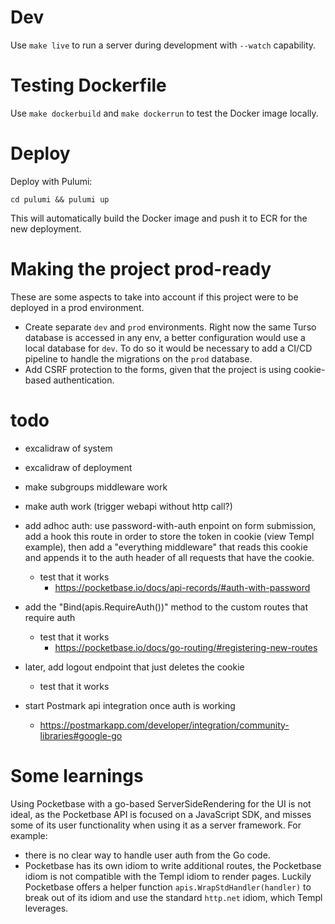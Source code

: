 # Dev

Use `make live` to run a server during development with `--watch` capability.

# Testing Dockerfile

Use `make dockerbuild` and `make dockerrun` to test the Docker image locally.

# Deploy

Deploy with Pulumi:

`cd pulumi && pulumi up`

This will automatically build the Docker image and push it to ECR for the new deployment.

# Making the project prod-ready

These are some aspects to take into account if this project were to be deployed in a prod environment.

- Create separate `dev` and `prod` environments.
Right now the same Turso database is accessed in any env, 
a better configuration would use a local database for `dev`.
To do so it would be necessary to add a CI/CD pipeline to handle 
the migrations on the `prod` database.
- Add CSRF protection to the forms, given that the project is using cookie-based authentication.




# todo

- excalidraw of system
- excalidraw of deployment

- make subgroups middleware work
- make auth work (trigger webapi without http call?)

- add adhoc auth: use password-with-auth enpoint on form submission, add a hook this route in order to store the token in cookie (view Templ example), then add a "everything middleware" that reads this cookie and appends it to the auth header of all requests that have the cookie.
    * test that it works
        + https://pocketbase.io/docs/api-records/#auth-with-password
- add the "Bind(apis.RequireAuth())" method to the custom routes that require auth
    * test that it works
        + https://pocketbase.io/docs/go-routing/#registering-new-routes
- later, add logout endpoint that just deletes the cookie
    * test that it works

- start Postmark api integration once auth is working
    * https://postmarkapp.com/developer/integration/community-libraries#google-go

# Some learnings

Using Pocketbase with a go-based ServerSideRendering for the UI is not ideal, as the Pocketbase API is focused on a JavaScript SDK, and misses some of its user functionality when using it as a server framework. For example:
- there is no clear way to handle user auth from the Go code. 
- Pocketbase has its own idiom to write additional routes, the Pocketbase idiom is not compatible with the Templ idiom to render pages. Luckily Pocketbase offers a helper function `apis.WrapStdHandler(handler)` to break out of its idiom and use the standard `http.net` idiom, which Templ leverages.
